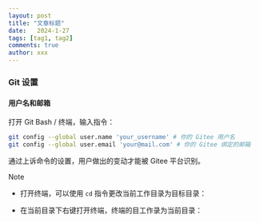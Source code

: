 ```yaml
---
layout: post
title: "文章标题"
date:   2024-1-27
tags: [tag1, tag2]
comments: true
author: xxx
---
```


### Git 设置

#### 用户名和邮箱

打开 Git Bash / 终端，输入指令：

```bash
git config --global user.name 'your_username' # 你的 Gitee 用户名
git config --global user.email 'your@mail.com' # 你的 Gitee 绑定的邮箱
```

通过上诉命令的设置，用户做出的变动才能被 Gitee 平台识别。

> [!NOTE]
>
> * 打开终端，可以使用 `cd` 指令更改当前工作目录为目标目录：
>
> 
>
> * 在当前目录下右键打开终端，终端的目工作录为当前目录：
>
> 